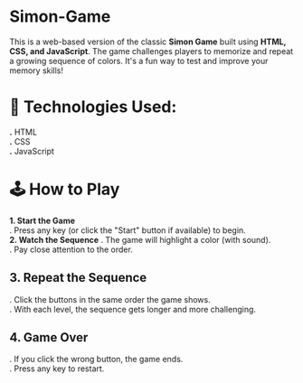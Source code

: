 # Simon-Game
This is a web-based version of the classic **Simon Game** built using **HTML, CSS, and JavaScript**. The game challenges players to memorize and repeat a growing sequence of colors. It's a fun way to test and improve your memory skills!
# 🔧 Technologies Used:
 **.** HTML <br>
 **.** CSS <br>
 **.** JavaScript
# 🕹️ How to Play
 **1. Start the Game** <br>
 . Press any key (or click the "Start" button if available) to begin.<br>
 **2. Watch the Sequence**
 . The game will highlight a color (with sound).<br>
 . Pay close attention to the order.<br>
## **3. Repeat the Sequence**
 . Click the buttons in the same order the game shows.<br>
 . With each level, the sequence gets longer and more challenging.<br>
## **4. Game Over**
 . If you click the wrong button, the game ends.<br>
 . Press any key to restart.<br>

